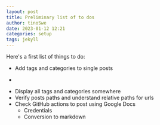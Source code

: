 ```yaml
---
layout: post
title: Preliminary list of to dos
author: tinoSwe
date: 2023-01-12 12:21
categories: setup
tags: jekyll
---
```


Here's a first list of things to do:
- Add tags and categories to single posts
- ~~~Handle posting date and time~~~
- Display all tags and categories somewhere
- Verify posts paths and understand relative paths for urls
- Check GitHub actions to post using Google Docs
  - Credentials
  - Conversion to markdown
